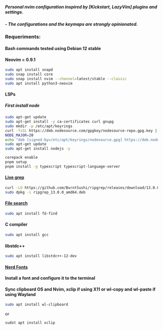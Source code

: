 ##### Personal nvim configuration inspired by [Kickstart, LazyVim] plugins and settings.
##### - The configurations and the keymaps are strongly opinionated.

### Requeriments: 
#### Bash commands tested using Debian 12 stable
#### Neovim = 0.9.1
```bash
sudo apt install snapd
sudo snap install core
sudo snap install nvim --channel=latest/stable --classic
sudo apt install python3-neovim
```
#### LSPs
##### First install node
```bash
sudo apt-get update
sudo apt-get install -y ca-certificates curl gnupg
sudo mkdir -p /etc/apt/keyrings
curl -fsSL https://deb.nodesource.com/gpgkey/nodesource-repo.gpg.key | sudo gpg --dearmor -o /etc/apt/keyrings/nodesource.gpg
NODE_MAJOR=20
echo "deb [signed-by=/etc/apt/keyrings/nodesource.gpg] https://deb.nodesource.com/node_$NODE_MAJOR.x nodistro main" | sudo tee /etc/apt/sources.list.d/nodesource.list
sudo apt-get update
sudo apt-get install nodejs -y
```
```bash
corepack enable
pnpm setup
pnpm install -g typescript typescript-language-server
```
#### [Live grep](https://github.com/BurntSushi/ripgrep)
```bash
curl -LO https://github.com/BurntSushi/ripgrep/releases/download/13.0.0/ripgrep_13.0.0_amd64.deb
sudo dpkg -i ripgrep_13.0.0_amd64.deb
```
#### [File search](https://github.com/sharkdp/fd)
```bash
sudo apt install fd-find
```
#### C compiler
```bash
sudo apt install gcc
```
#### libstdc++
```bash
sudo apt install libstdc++-12-dev
```
#### [Nerd Fonts](https://github.com/ryanoasis/nerd-fonts)
#### Install a font and configure it to the terminal
#### Sync clipboard OS and Nvim, xclip if using X11 or wl-copy and wl-paste if using Wayland
```bash
sudo apt install wl-clipboard
```
or
```bash
sudot apt install xclip
```
